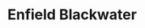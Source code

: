 ---
title: "Enfield Blackwater"
address: "Contact your local Tourist Office for further information, Longwood, Co. Meath"
tel: "+353 (0)41 988 0305"
county: "Meath"
category: "Game Angling"
type: "Content"
lat: "53.42635726928711"
lng: "-6.890331268310547"
---